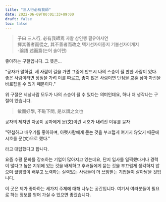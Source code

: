 ```yaml
---
title: "三人行必有我師"
date: 2022-06-09T00:01:33+09:00
draft: false
toc: false
---
```


> 子曰 三人行, 必有我師焉 자왈 삼인행 필유아사언 \
> 擇其善者而從之, 其不善者而改之 택기선자이종지 기불선자이개지 \
> -論語 述而篇(논어 술이편) 

좋아하는 구절입니다. 그 뜻은...

"공자가 말하길, 세 사람이 길을 가면 그중에 반드시 나의 스승이 될 만한 사람이 있다. 좋은 사람이라면 장점을 가려 이를 따르고, 좋지 않은 사람이면 단점을 교훈 삼아 자신을 바로잡을 수 있기 때문이다."

위 구절은 세상사람 모두가 나의 스승이 될 수 있다는 의미인데요, 하나 더 생각나는 구절이 있습니다.

> 敏而好學, 不恥下問, 是以謂之文也

공자의 제자인 자공이 공자에게 문(文)이란 시호가 내려진 이유를 묻자

"민첩하고 배우기를 좋아하며, 아랫사람에게 묻는 것을 부끄럽게 여기지 않았기 때문에 시호를 문(文)으로 했다."

라고 대답했다고 합니다.

요즘 수평 문화를 강조하는 기업이 많아지고 있는데요, 단지 입사를 일찍했다거나 경력이 많다고 높은 지위에 있는 것을 배제하고 후배들에게 묻는 것을 부끄럽게 생각하지 않으며 끊임없이 배우고 노력하는 실력있는 사람들이 더 쓰임받는 기업들이 살아남을 것입니다.

이 곳은 제가 좋아하는 세가지 주제에 대해 나누는 공간입니다. 여기서 여러분들이 필요로 하는 정보를 얻어 가실 수 있으면 좋겠습니다.
